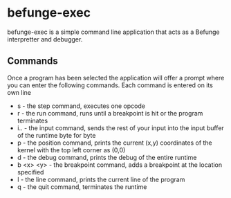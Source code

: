 # befunge-exec

befunge-exec is a simple command line application that acts as a Befunge interpretter and debugger.

## Commands

Once a program has been selected the application will offer a prompt where you can enter the following commands.
Each command is entered on its own line

* s - the step command, executes one opcode
* r - the run command, runs until a breakpoint is hit or the program terminates
* i.. - the input command, sends the rest of your input into the input buffer of the runtime byte for byte
* p - the position command, prints the current (x,y) coordinates of the kernel with the top left corner as (0,0)
* d - the debug command, prints the debug of the entire runtime
* b \<x\> \<y\> - the breakpoint command, adds a breakpoint at the location specified
* l - the line command, prints the current line of the program
* q - the quit command, terminates the runtime
